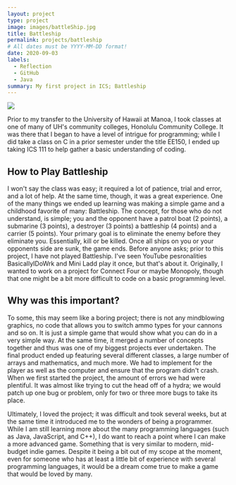 ```yaml
---
layout: project
type: project
image: images/battleShip.jpg
title: Battleship
permalink: projects/battleship
# All dates must be YYYY-MM-DD format!
date: 2020-09-03
labels:
  - Reflection
  - GitHub
  - Java
summary: My first project in ICS; Battleship
---
```


<img class="ui medium center floated rounded image" src="/images/programmingCode.jpg">


Prior to my transfer to the University of Hawaii at Manoa, I took classes at one of many of UH's community colleges, Honolulu Community College. It was there that I began to have a level of intrigue for programming; while I did take a class on C in a prior semester under the title EE150, I ended up taking ICS 111 to help gather a basic understanding of coding.

## How to Play Battleship

I won't say the class was easy; it required a lot of patience, trial and error, and a lot of help. At the same time, though, it was a great experience. One of the many things we ended up learning was making a simple game and a childhood favorite of many: Battleship. The concept, for those who do not understand, is simple; you and the opponent have a patrol boat (2 points), a submarine (3 points), a destroyer (3 points) a battleship (4 points) and a carrier (5 points). Your primary goal is to eliminate the enemy before they eliminate you. Essentially, kill or be killed. Once all ships on you or your opponents side are sunk, the game ends. Before anyone asks; prior to this project, I have not played Battleship. I've seen YouTube pesronalities BasicallyIDoWrk and Mini Ladd play it once, but that's about it. Originally, I wanted to work on a project for Connect Four or maybe Monopoly, though that one might be a bit more difficult to code on a basic programming level.

## Why was this important?

To some, this may seem like a boring project; there is not any mindblowing graphics, no code that allows you to switch ammo types for your cannons and so on. It is just a simple game that would show what you can do in a very simple way. At the same time, it merged a number of concepts together and thus was one of my biggest projects ever undertaken. The final product ended up featuring several different classes, a large number of arrays and mathematics, and much more. We had to implement for the player as well as the computer and ensure that the program didn't crash. When we first started the project, the amount of errors we had were plentiful. It was almost like trying to cut the head off of a hydra; we would patch up one bug or problem, only for two or three more bugs to take its place.

Ultimately, I loved the project; it was difficult and took several weeks, but at the same time it introduced me to the wonders of being a programmer. While I am still learning more about the many programming languages (such as Java, JavaScript, and C++), I do want to reach a point where I can make a more advanced game. Something that is very similar to modern, mid-budget indie games. Despite it being a bit out of my scope at the moment, even for someone who has at least a little bit of experience with several programming languages, it would be a dream come true to make a game that would be loved by many.
